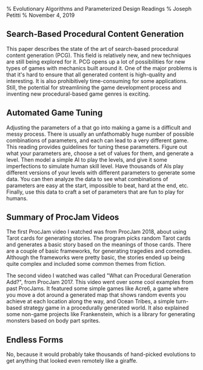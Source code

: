 % Evolutionary Algorithms and Parameterized Design Readings
% Joseph Petitti
% November 4, 2019

## Search-Based Procedural Content Generation

This paper describes the state of the art of search-based procedural content
generation (PCG). This field is relatively new, and new techniques are still
being explored for it. PCG opens up a lot of possibilities for new types of
games with mechanics built around it. One of the major problems is that it's
hard to ensure that all generated content is high-quality and interesting. It is
also prohibitively time-consuming for some applications. Still, the potential
for streamlining the game development process and inventing new procedural-based
game genres is exciting.

## Automated Game Tuning

Adjusting the parameters of a that go into making a game is a difficult and
messy process. There is usually an unfathomably huge number of possible
combinations of parameters, and each can lead to a very different game. This
reading provides guidelines for tuning these parameters. Figure out what your
parameters are, choose a set of values for them, and generate a level. Then
model a simple AI to play the levels, and give it some imperfections to simulate
human skill level. Have thousands of AIs play different versions of your levels
with different parameters to generate some data. You can then analyze the data
to see what combinations of parameters are easy at the start, impossible to
beat, hard at the end, etc. Finally, use this data to craft a set of parameters
that are fun to play for humans.

## Summary of ProcJam Videos

The first ProcJam video I watched was from ProcJam 2018, about using Tarot cards
for generating stories. The program picks random Tarot cards and generates a
basic story based on the meanings of those cards. There are a couple of basic
frameworks, for generating tragedies and comedies. Although the frameworks were
pretty basic, the stories ended up being quite complex and included some common
themes from fiction.

The second video I watched was called "What can Procedural Generation Add?",
from ProcJam 2017. This video went over some cool examples from past ProcJams.
It featured some simple games like Acre6, a game where you move a dot around a
generated map that shows random events you achieve at each location along the
way, and Ocean Tribes, a simple turn-based strategy game in a procedurally
generated world. It also explained some non-game projects like Frankenstein,
which is a library for generating monsters based on body part sprites.

## Endless Forms

No, because it would probably take thousands of hand-picked evolutions to get
anything that looked even remotely like a giraffe.
